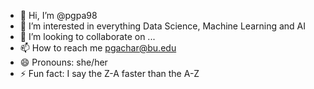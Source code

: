 - 👋 Hi, I’m @pgpa98 
- 👀 I’m interested in everything Data Science, Machine Learning and AI
- 💞️ I’m looking to collaborate on ...
- 📫 How to reach me pgachar@bu.edu
- 😄 Pronouns: she/her
- ⚡ Fun fact: I say the Z-A faster than the A-Z

<!---
pgpa98/pgpa98 is a ✨ special ✨ repository because its `README.md` (this file) appears on your GitHub profile.
You can click the Preview link to take a look at your changes.
--->
